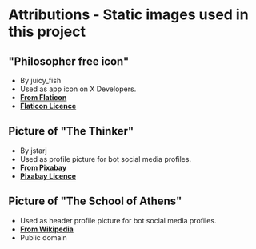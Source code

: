 # Attributions - Static images used in this project

## "Philosopher free icon"

- By juicy_fish
- Used as app icon on X Developers.
- **[From Flaticon](https://www.flaticon.com/free-icon/philosopher_6981492)**
- **[Flaticon Licence](https://www.freepikcompany.com/legal#nav-flaticon)**

## Picture of "The Thinker"

- By jstarj
- Used as profile picture for bot social media profiles.
- **[From Pixabay](https://pixabay.com/photos/the-thinker-rodin-paris-sculpture-692959/)**
- **[Pixabay Licence](https://pixabay.com/service/license-summary/)**

## Picture of "The School of Athens"

- Used as header profile picture for bot social media profiles.
- **[From Wikipedia](https://en.wikipedia.org/wiki/File:%22The_School_of_Athens%22_by_Raffaello_Sanzio_da_Urbino.jpg)**
- Public domain
